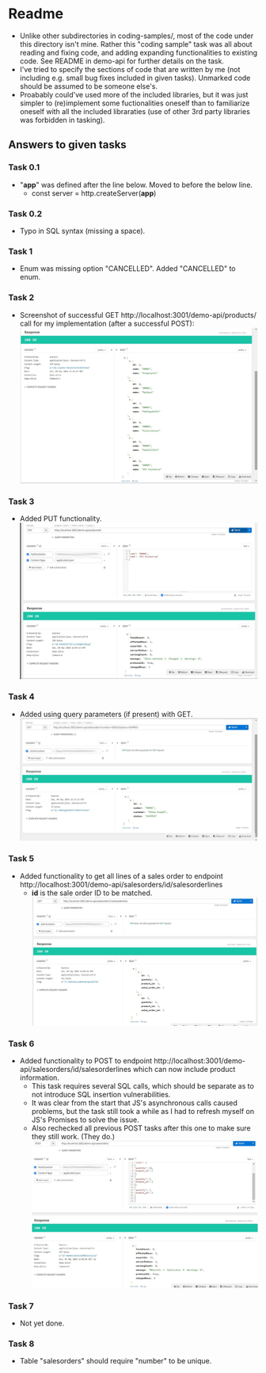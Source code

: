 # Readme
* Unlike other subdirectories in coding-samples/, most of the code under this directory isn't mine. Rather this "coding sample" task was all about reading and fixing code, and adding expanding functionalities to existing code. See README in demo-api for further details on the task.
* I've tried to specify the sections of code that are written by me (not including e.g. small bug fixes included in given tasks). Unmarked code should be assumed to be someone else's.
* Proabably could've used more of the included libraries, but it was just simpler to (re)implement some fuctionalities oneself than to familiarize oneself with all the included libraraties (use of other 3rd party libraries was forbidden in tasking).



## Answers to given tasks

### Task 0.1
* "**app**" was defined after the line below. Moved to before the below line.
    * const server = http.createServer(**app**)

### Task 0.2
* Typo in SQL syntax (missing a space).

### Task 1
* Enum was missing option "CANCELLED". Added "CANCELLED" to enum.

### Task 2
* Screenshot of successful GET http://localhost:3001/demo-api/products/ call for my implementation (after a successful POST):
![Task 2 successful call](task2.jpg)


### Task 3
* Added PUT functionality.
![Task 3 successful call](task3.jpg)

### Task 4
* Added using query parameters (if present) with GET.
![Task 4 successful call](task4.jpg)

### Task 5
* Added functionality to get all lines of a sales order to endpoint http://localhost:3001/demo-api/salesorders/id/salesorderlines
    * **id** is the sale order ID to be matched.
![Task 5 successful call](task5.jpg)

### Task 6
* Added functionality to POST to endpoint http://localhost:3001/demo-api/salesorders/id/salesorderlines which can now include product information.
    * This task requires several SQL calls, which should be separate as to not introduce SQL insertion vulnerabilities. 
    * It was clear from the start that JS's asynchronous calls caused problems, but the task still took a while as I had to refresh myself on JS's Promises to solve the issue.
    * Also rechecked all previous POST tasks after this one to make sure they still work. (They do.)
![Task 6 successful call](task6.jpg)

### Task 7
* Not yet done.

### Task 8
* Table "salesorders" should require "number" to be unique.